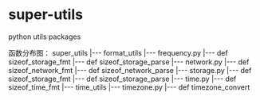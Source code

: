 # super-utils
python utils packages

函数分布图：
super_utils
    |--- format_utils
        |--- frequency.py
            |--- def sizeof_storage_fmt
            |--- def sizeof_storage_parse
        |--- network.py
            |--- def sizeof_network_fmt
            |--- def sizeof_network_parse
        |--- storage.py
            |--- def sizeof_storage_fmt
            |--- def sizeof_storage_parse
        |--- time.py
            |--- def sizeof_time_fmt
    |--- time_utils
        |--- timezone.py
            |--- def timezone_convert
